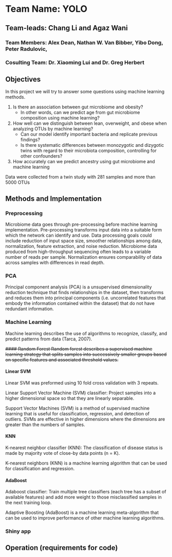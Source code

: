 # Team Name: YOLO
## Team-leads: Chang Li and Agaz Wani
### Team Members: Alex Dean, Nathan W. Van Bibber, Yibo Dong, Peter Radulovic, 
### Cosulting Team: Dr. Xiaoming Lui and Dr. Greg Herbert


## Objectives
In this project we will try to answer some questions using machine learning methods.
1. Is there an association between gut microbiome and obesity? 
   - In other words, can we predict age from gut microbiome composition using machine learning?
2. How well can we distinguish between lean, overweight, and obese when analyzing OTUs by machine learning?
   - Can our model identify important bacteria and replicate previous findings?
   - Is there systematic differences between monozygotic and dizygotic twins with regard to their microbiota composition, controlling for other confounders?
3. How accurately can we predict ancestry using gut microbiome and machine learning

Data were collected from a twin study with 281 samples and more than 5000 OTUs


## Methods and Implementation
### Preprocessing
Microbiome data goes through pre-processing before machine learning implementation.  Pre-processing transforms input data into a suitable form which the network can identify and use. Data processing goals could include reduction of input space size, smoother relationships among data, normalization, feature extraction, and noise reduction. Microbiome data produced from high-throughput sequencing often leads to a variable number of reads per sample.  Normalization ensures comparability of data across samples with differences in read depth. 

### PCA
Principal component analysis (PCA) is a unsupervised  dimensionality reduction technique that finds relationships in the dataset, then transforms and reduces them into principal components (i.e. uncorrelated features that embody the information contained within the dataset) that do not have redundant information.



### Machine Learning
Machine learning describes the use of algorithms to recognize, classify, and predict patterns from data (Tarca, 2007).

~~#### Random Forest
Random forest describes a supervised machine learning strategy that splits samples into successively smaller groups based on specific features and associated threshold values.~~

#### Linear SVM
Linear SVM was preformed using 10 fold cross validation with 3 repeats.

Linear Support Vector Machine (SVM) classifier: Project samples into a higher dimensional space so that they are linearly separable.

Support Vector Machines (SVM) is a method of supervised machine learning that is useful for classification, regression, and detection of outliers.  SVMs are effective in higher dimensions where the dimensions are greater than the numbers of samples.

#### KNN
K-nearest neighbor classifier (KNN): The classification of disease status is made by majority vote of close-by data points (n = K).

K-nearest neighbors (KNN) is a machine learning algorithm that can be used for classification and regression.



#### AdaBoost
Adaboost classifier: Train multiple tree classifiers (each tree has a subset of available features) and add more weight to those misclassified samples in the next training loop.

Adaptive Boosting (AdaBoost) is a machine learning meta-algorithm that can be used to improve performance of other machine learning algorithms.



### Shiny app


## Operation (requirements for code)



